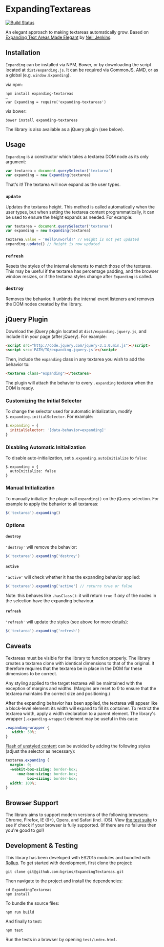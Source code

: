 ExpandingTextareas
==================

[![Build Status](https://travis-ci.org/bgrins/ExpandingTextareas.svg?branch=master)](https://travis-ci.org/bgrins/ExpandingTextareas)

An elegant approach to making textareas automatically grow. Based on [Expanding Text Areas Made Elegant](http://www.alistapart.com/articles/expanding-text-areas-made-elegant/) by [Neil Jenkins](http://nmjenkins.com/).

Installation
------------

`Expanding` can be installed via NPM, Bower, or by downloading the script located at `dist/expanding.js`. It can be required via CommonJS, AMD, or as a global (e.g. `window.Expanding`).

via npm:

```
npm install expanding-textareas
…
var Expanding = require('expanding-textareas')
```

via bower:

```
bower install expanding-textareas
```

The library is also available as a jQuery plugin (see below).

Usage
-----

`Expanding` is a constructor which takes a textarea DOM node as its only argument:

```js
var textarea = document.querySelector('textarea')
var expanding = new Expanding(textarea)
```

That's it! The textarea will now expand as the user types.

### `update`

Updates the textarea height. This method is called automatically when the user types, but when setting the textarea content programmatically, it can be used to ensure the height expands as needed. For example:

```js
var textarea = document.querySelector('textarea')
var expanding = new Expanding(textarea)

textarea.value = 'Hello\nworld!' // Height is not yet updated
expanding.update() // Height is now updated
```

### `refresh`

Resets the styles of the internal elements to match those of the textarea. This may be useful if the textarea has percentage padding, and the browser window resizes, or if the textarea styles change after `Expanding` is called.

### `destroy`

Removes the behavior. It unbinds the internal event listeners and removes the DOM nodes created by the library.

jQuery Plugin
-------------

Download the jQuery plugin located at `dist/expanding.jquery.js`, and include it in your page (after jQuery). For example:

```html
<script src="http://code.jquery.com/jquery-3.1.0.min.js"></script>
<script src='PATH/TO/expanding.jquery.js'></script>
```

Then, include the `expanding` class in any textarea you wish to add the behavior to:

```html
<textarea class="expanding"></textarea>
```

The plugin will attach the behavior to every `.expanding` textarea when the DOM is ready.

### Customizing the Initial Selector

To change the selector used for automatic initialization, modify `$.expanding.initialSelector`. For example:

```javascript
$.expanding = {
  initialSelector: '[data-behavior=expanding]'
}
```

### Disabling Automatic Initialization

To disable auto-initialization, set `$.expanding.autoInitialize` to `false`:

```
$.expanding = {
  autoInitialize: false
}
```

### Manual Initialization

To manually initialize the plugin call `expanding()` on the jQuery selection. For example to apply the behavior to all textareas:

```javascript
$('textarea').expanding()
```

### Options

#### `destroy`

`'destroy'` will remove the behavior:

```js
$('textarea').expanding('destroy')
```

#### `active`

`'active'` will check whether it has the expanding behavior applied:

```js
$('textarea').expanding('active') // returns true or false
```

Note: this behaves like `.hasClass()`: it will return `true` if _any_ of the nodes in the selection have the expanding behaviour.

#### `refresh`

`'refresh'` will update the styles (see above for more details):

```javascript
$('textarea').expanding('refresh')
```

Caveats
-------

Textareas must be visible for the library to function properly. The library creates a textarea clone with identical dimensions to that of the original. It therefore requires that the textarea be in place in the DOM for these dimensions to be correct.

Any styling applied to the target textarea will be maintained with the exception of margins and widths. (Margins are reset to 0 to ensure that the textarea maintains the correct size and positioning.)

After the expanding behavior has been applied, the textarea will appear like a block-level element: its width will expand to fill its container. To restrict the textarea width, apply a width declaration to a parent element. The library's wrapper (`.expanding-wrapper`) element may be useful in this case:

```css
.expanding-wrapper {
   width: 50%;
}
```

[Flash of unstyled content](http://en.wikipedia.org/wiki/Flash_of_unstyled_content) can be avoided by adding the following styles (adjust the selector as necessary):

```css
textarea.expanding {
  margin: 0;
  -webkit-box-sizing: border-box;
     -moz-box-sizing: border-box;
          box-sizing: border-box;
  width: 100%;
}
```

Browser Support
---------------

The library aims to support modern versions of the following browsers: Chrome, Firefox, IE (9+), Opera, and Safari (incl. iOS). View [the test suite](http://bgrins.github.io/ExpandingTextareas/test/) to see if check if your browser is fully supported. (If there are no failures then you're good to go!)

Development & Testing
---------------------

This library has been developed with ES2015 modules and bundled with [Rollup](http://rollupjs.org). To get started with development, first clone the project:

```
git clone git@github.com:bgrins/ExpandingTextareas.git
```

Then navigate to the project and install the dependencies:

```
cd ExpandingTextareas
npm install
```

To bundle the source files:

```
npm run build
```

And finally to test:

```
npm test
```

Run the tests in a browser by opening `test/index.html`.
